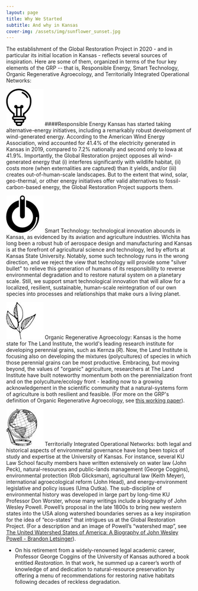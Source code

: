 ```yaml
---
layout: page
title: Why We Started
subtitle: And why in Kansas
cover-img: /assets/img/sunflower_sunset.jpg
---
```



The establishment of the Global Restoration Project in 2020 - and in particular its initial location in Kansas - reflects several sources of inspiration.  Here are some of them, organized in terms of the four key elements of the GRP -- that is, Responsible Energy, Smart Technology, Organic Regenerative Agroecology, and Territorially Integrated Operational Networks: 

![RE](/assets/img/icons/RE_bulb.jpg) ####Responsible Energy 
Kansas has started taking alternative-energy initiatives, including a remarkably robust development of wind-generated energy.  According to the American Wind Energy Association, wind accounted for 41.4% of the electricity generated in Kansas in 2019, compared to 7.2% nationally and second only to Iowa at 41.9%.  Importantly, the Global Restoration project opposes all wind-generated energy that (i) interferes significantly with wildlife habitat, (ii) costs more (when externalities are captured) than it yields, and/or (iii) creates out-of-human-scale landscapes.  But to the extent that wind, solar, geo-thermal, or other energy initiatives offer valid alternatives to fossil-carbon-based energy, the Global Restoration Project supports them.  

![ST](/assets/img/icons/ST_power_button.jpg) Smart Technology: technological innovation abounds in Kansas, as evidenced by its aviation and agriculture industries.  Wichita has long been a robust hub of aerospace design and manufacturing and Kansas is at the forefront of agricultural science and technology, led by efforts at Kansas State University.  Notably, some such technology runs in the wrong direction, and we reject the view that technology will provide some "silver bullet" to relieve this generation of humans of its responsibility  to reverse environmental degradation and to restore natural system on a planetary scale.  Still, we support smart technological innovation that will allow for a localized, resilient, sustainable, human-scale reintegration of our own species into processes and relationships that make ours a living planet. 

![ORA](/assets/img/icons/ORA_leaves.jpg) Organic Regenerative Agroecology:  Kansas is the home state for The Land Institute, the world's leading research institute for developing perennial grains, such as Kernza (*R*).  Now, the Land Institute is focusing also on developing the mixtures (polycultures) of species in which those perennial grains can be most productive.  Embracing, but moving beyond, the values of "organic" agriculture, researchers at The Land Institute have built noteworthy momentum both on the perennialization front and on the polyculture/ecology front - leading now to a growing acknowledgement in the scientific community that a natural-systems form of agriculture is both resilient and feasible. (For more on the GRP's definition of Organic Regenerative Agroecology, see [this working paper](https://globalrestorationproject.github.io/2021-01-10-organic-restorative-agroecology/)). 

![TION](/assets/img/icons/TION_globe.jpg) Territorially Integrated Operational Networks: both legal and historical aspects of environmental governance have long been topics of study and expertise at the University of Kansas.  For instance, several KU Law School faculty members have written extensively on water law (John Peck), natural-resources and public-lands management (George Coggins), environmental protection (Rob Glicksman), agricultural law (Keith Meyer), international agroecological reform (John Head), and energy-environment legislative and policy issues (Uma Outka).  The sub-discipline of environmental history was developed in large part by long-time KU Professor Don Worster, whose many writings include a biography of John Wesley Powell.  Powell’s proposal in the late 1800s to bring new western states into the USA along watershed boundaries serves as a key inspiration for the idea of “eco-states” that intrigues us at the Global Restoration Project.  (For a description and an image of Powell’s “watershed map”,  see [The United Watershed States of America: A Biography of John Wesley Powell - Brandon Letsinger](https://thebioregionalist.com/biography/the-united-watershed-states-of-america-a-biography-of-john-wesley-powell/)). 

* On his retirement from a widely-renowned legal academic career, Professor George Coggins of the University of Kansas authored a book entitled *Restoration*. In that work, he summed up a career’s worth of knowledge of and dedication to natural-resource preservation by offering a menu of recommendations for restoring native habitats following decades of reckless degradation.
